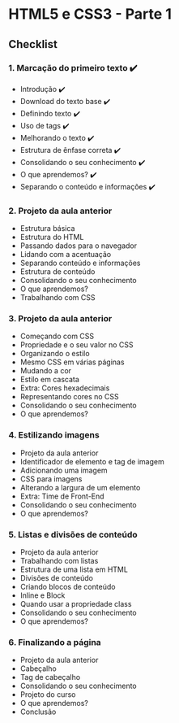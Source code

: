 # HTML5 e CSS3 - Parte 1

## Checklist

### 1. Marcação do primeiro texto ✔️

- Introdução ✔️
- Download do texto base ✔️
- Definindo texto ✔️
- Uso de tags ✔️
- Melhorando o texto ✔️
- Estrutura de ênfase correta ✔️
- Consolidando o seu conhecimento ✔️
- O que aprendemos? ✔️
- Separando o conteúdo e informações ✔️

### 2. Projeto da aula anterior

- Estrutura básica
- Estrutura do HTML
- Passando dados para o navegador
- Lidando com a acentuação
- Separando conteúdo e informações
- Estrutura de conteúdo
- Consolidando o seu conhecimento
- O que aprendemos?
- Trabalhando com CSS

### 3. Projeto da aula anterior

- Começando com CSS
- Propriedade e o seu valor no CSS
- Organizando o estilo
- Mesmo CSS em várias páginas
- Mudando a cor
- Estilo em cascata
- Extra: Cores hexadecimais
- Representando cores no CSS
- Consolidando o seu conhecimento
- O que aprendemos?

### 4. Estilizando imagens

- Projeto da aula anterior
- Identificador de elemento e tag de imagem
- Adicionando uma imagem
- CSS para imagens
- Alterando a largura de um elemento
- Extra: Time de Front-End
- Consolidando o seu conhecimento
- O que aprendemos?

### 5. Listas e divisões de conteúdo

- Projeto da aula anterior
- Trabalhando com listas
- Estrutura de uma lista em HTML
- Divisões de conteúdo
- Criando blocos de conteúdo
- Inline e Block
- Quando usar a propriedade class
- Consolidando o seu conhecimento
- O que aprendemos?

### 6. Finalizando a página

- Projeto da aula anterior
- Cabeçalho
- Tag de cabeçalho
- Consolidando o seu conhecimento
- Projeto do curso
- O que aprendemos?
- Conclusão
